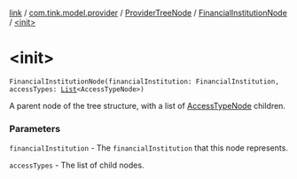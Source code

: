[link](../../../index.md) / [com.tink.model.provider](../../index.md) / [ProviderTreeNode](../index.md) / [FinancialInstitutionNode](index.md) / [&lt;init&gt;](./-init-.md)

# &lt;init&gt;

`FinancialInstitutionNode(financialInstitution: FinancialInstitution, accessTypes: `[`List`](https://kotlinlang.org/api/latest/jvm/stdlib/kotlin.collections/-list/index.html)`<AccessTypeNode>)`

A parent node of the tree structure, with a list of [AccessTypeNode](../-access-type-node/index.md) children.

### Parameters

`financialInstitution` - The `financialInstitution` that this node represents.

`accessTypes` - The list of child nodes.